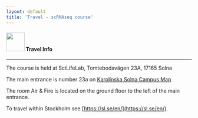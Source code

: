 ```yaml
---
layout: default
title: 'Travel - scRNAseq course'
---
```


#### <img border="0" src="https://www.svgrepo.com/show/4199/placeholder-on-a-map.svg" width="50" height="50"> Travel Info
***

The course is held at SciLifeLab, Tomtebodavägen 23A, 17165 Solna

The main entrance is number 23a on [Karolinska Solna Campus Map](files/karta_campus_solna_16_11_14.pdf)

The room Air & Fire is located on the ground floor to the left of the main entrance.

To travel within Stockholm see [https://sl.se/en/](https://sl.se/en/).
